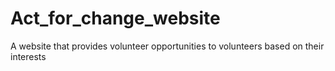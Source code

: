 # Act_for_change_website
A website that provides volunteer opportunities to volunteers based on their interests
